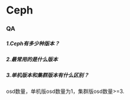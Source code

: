 Ceph
=

### QA
##### 1.Ceph有多少种版本？

##### 2.最常用的是什么版本

##### 3.单机版本和集群版本有什么区别？
osd数量，单机版osd数量为1，集群版osd数量>=3.

